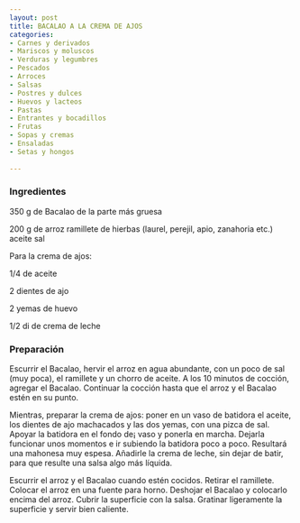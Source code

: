 ```yaml
---
layout: post
title: BACALAO A LA CREMA DE AJOS
categories:
- Carnes y derivados
- Mariscos y moluscos
- Verduras y legumbres
- Pescados
- Arroces
- Salsas
- Postres y dulces
- Huevos y lacteos
- Pastas
- Entrantes y bocadillos
- Frutas
- Sopas y cremas
- Ensaladas
- Setas y hongos
 
---
```

<h3>Ingredientes</h3>
350 g de Bacalao de la parte más gruesa

200 g de arroz ramillete de hierbas (laurel, perejil,   apio, zanahoria etc.) aceite sal

Para la crema de ajos:

1/4 de aceite

2 dientes de ajo

2 yemas de huevo

1/2 di de crema de leche

<h3>Preparación</h3>
Escurrir el Bacalao, hervir el arroz en agua abundante, con un poco de sal (muy poca), el ramillete y un chorro de aceite. A los 10 minutos de cocción, agregar el Bacalao. Continuar la cocción hasta que el arroz y el Bacalao estén en su punto.

Mientras, preparar la crema de ajos: poner en un vaso de batidora el aceite, los dientes de ajo machacados y las dos yemas, con una pizca de sal. Apoyar la batidora en el fondo de&iexcl; vaso y ponerla en marcha. Dejarla funcionar unos momentos e ir subiendo la batidora poco a poco. Resultará una mahonesa muy espesa. Añadirle la crema de leche, sin dejar de batir, para que resulte una salsa algo más líquida.

Escurrir el arroz y el Bacalao cuando estén cocidos. Retirar el ramillete. Colocar el arroz en una fuente para horno. Deshojar el Bacalao y colocarlo encima del arroz. Cubrir la superficie con la salsa. Gratinar ligeramente la superficie y servir bien caliente.

